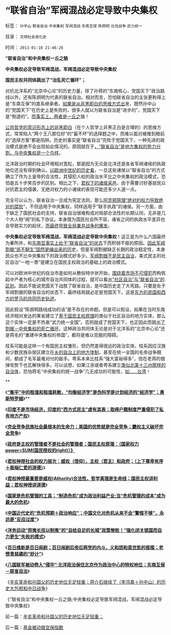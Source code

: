 # “联省自治”军阀混战必定导致中央集权

标签： `孙中山` `联省自治` `中央集权` `军阀混战` `东南互保` `陈烔明` `北伐战争` `武力统一` 

目录： `文明社会进化史`

时间： `2011-01-10 21:46:26`

**“联省自治”和中央集权一丘之貉**

**中央集权必定导致军阀混战，军阀混战必定导致中央集权**

**国民主权共同体跳出了“治乱死亡循环”；**

对抗北洋系的“北京中心论”的历史力量，除了孙蒋的“东南核心，党国天下”政治路线以外，还有陈炯明为代表的联省自治。相对而言，恐怕联省自治的主张更称得上是“东南互保”的直系继承者。[如果是从非黑即白的思维方式出](../../../2010/8/16/“自已作主了”！这就是民主！.md)发，既然孙中山的“党国天下”在历史上是失败的，很多人就以为联省自治是“进步的”，党国天下是“倒退的”。[而事实上，两者是一丘之](../../../2010/11/7/分封割据不是分治;罗马帝国在“救亡”中加速崩溃；.md)貉！

[公共哲学的意识形态上的非黑即白](../../../2010/10/20/意识形态的权威必定非黑即白;辩证法还能颠倒黑白；.md)（在个人哲学上非黑正白是合理的）的思维方式，常常陷入“两个王八那位好”的“最不坏”的选择题之中，而难以面对被推到眼前的“选择方案”都是陷阱。历史的事实是“联省自治”完败于党国天下，一种先进的政治模式是绝不会出现如此情况的。原因就在于[，“联省自治”是地方集权的势力分割，与中央集权是一个鸟样](../../../2010/8/26/菲律宾等所谓的“美式民主”.md)。

北洋政治时期的社会环境相对宽松，那是因为无论是北洋还是各省军阀诸侯的执政地位还没有得到确认。[以欧洲中世纪的历史看](../../../2010/12/23/为什么基督教仇恨进化论？.md)，一旦这些诸侯以“联省自治”的方式确立了作为土皇帝的合法性，其侵犯人权的政治水平比之中央集权的政治模式，恐怕是五十步笑百步的区别。相比之下，[君权下的诸侯采邑](../../../2010/12/14/采邑和皇权，阿克顿勋爵和国民主权原理.md)，由于需要讨好基层民众对抗君主的侵袭，无绝对权力的小诸侯的表现可能还多少人道一点。

完全可以认为，联省自治一旦成为宪定法则，那么[阿克顿原理“绝对的权力导致绝对的腐败](../../../2010/12/14/采邑和皇权，阿克顿勋爵和国民主权原理.md)”，不但适用于中央集权，同样适用于“联手执政”的诸侯。另一方面，由于缺乏了国民社会的支持，联省自治很难构成对局部合法性的长期认同，无非是几个大人物“阀”的私下协议。本身既为国民社会所不容，诸省之间的执政水平差异也会导致实力的起伏，[而最终导致全局兼并战争的爆发](../../../2010/5/14/传统文化国家主义抵抗现代文明节节败退史.md)。

**中央集权必定导致军阀混战，军阀混战必定导致中央集权**！这正是为什么六国最终为秦所并，和[东南亚事实上处于“联省自治”的状态](../../../2010/5/20/泰国不是美式民主，难免动乱.md)下而积弱不振的原因。[因此军阀割据“民不聊生”固然是编出来的历](../../../2010/4/27/“军阀混战民不聊生”文幻学家命题作文.md)史，但是军阀割据缺乏长期的政治稳定性，本身民众也不比中央集权下的政治模式好多少。[军阀割据不是民主自治](../../../2009/9/10/军阀割据不是地方民主自治.md)，美式民主的社区自治“一地一票”是建立在国民主权政治的基础上的政治模式。

可以对欧洲中世纪的自治市是如何从教俗特许状开始，[围绕着市场不可侵犯](../../../2010/1/29/市民拥有的不是城市的财富，是交换创造价值的场所体系.md)而构筑起中产者为核心的城市自治共同体的过程，就可以看出[“社区自治”与“联省自治”的区别](../../../2009/9/5/参考西方成功的经验不要偷换人权概念.md)。因此不能说党国天下战胜了联省自治，是中国历史走了大弯路。只要是处于军阀割据的联省自治的状态下，最终结局就必定是党国天下。这是[东方的民国和西方的罗马的共同历史轨迹](../../../2010/11/27/政教合一的党团组织胜过个人威权政治.md)。

因此假设“陈烔明路线成功的话”是不存在的命题。但是可以假设，如果在当时东南经济相对发达的某省建立了[基于国民主权原理](../../../2010/12/14/采邑和皇权，阿克顿勋爵和国民主权原理.md)的类似于社区自治的地方实体，那么这个实体一定是不热衷“武力统一全国”。否则就成了党国天下，也正因此而跳出[了割据－中央集权的死亡循环](http://hi.baidu.com/darthchn/blog/item/5a399c2cbd9c283a359bf742.html)。这种政治共同体无论是对于北洋系的“北京中心论”还是蒋毛的“重建中央集权的帝国”，都将是难以克服的障碍。

桂系可能是这样一个有国民主权雏形，但仍然差得很远的政治实体。桂系因应汉族和少数民族杂居区建立在[乡的自治上的地方体制](../../../2009/7/13/民主自治社区可大大增进维族对中国社会的向心力.md)，甚至在统一全国的毛帝战争期间，都成了毛军最难对付的敌手。粤系本来比桂系“强大富裕得多”，但在老蒋的银弹攻势下也瓦解快得多。可以设想，如果江浙或者粤系建立[类似北美十三州那样的自治体](../../../2008/3/22/《爱国者》后谈北美独立战争的政治经济外交军事史.md)，恐怕蒋毛“中央集权的统一战争”几无成功的可能性，[如……台湾](../../../2009/10/1/武力攻台之弊.md)！

**

《[**“衡平”中的租值和租值耗散，“均衡经济学”是伪科学是计划经济的“经济学”；奥斯特罗姆**](../../../2011/1/6/“均衡经济学”是伪科学，租值和租值耗散.md)》**

《[**印度不是市场经济，印度的“西方式民主”虚有其表；取缔户籍制度严重侵犯了私有地方产权**](../../../2011/1/7/印度的“西方式民主”虚有其表.md)》

《[**完全竞争民族社会最根本的生命力；美国的优势就是完全竞争；霸权主义破坏完全竞争**](../../../2011/1/7/美国的制度优势是完全竞争.md)》

《[**政府是主权的管理者不是社会的管理者；国民主权原理：（国家权力power=SUM(国民授权的right)）》**](../../../2011/1/7/国民主权原理和主权管理者；.md)

《[**君权神授社会的权力层次：威权（信仰），主权（君主）和政府；（上下尊卑有序＋极端仁爱的道德）**](../../../2011/1/8/君权神授的道德及基督教和孟子.md)》

《[**君权神授最重要是威权(Athority)合法性，哲学真理是生命线；国民主权讲利益；君权神授讲道德**](../../../2011/1/8/君权神授讲道德，国民主权讲利益.md)》

《[**国家是危机管理的工具；“制造危机”成为政治利益产业;当“危机管理的成本”成为最大的危机**](../../../2011/1/8/当“居安思危”成为陋习.md)》

《[**中国近代史的“危机预期＋政治响应”；中国文化对危机从来不会“警惕不够”，永远是“反应过度”**](../../../2011/1/9/中国近代“危机预期＋政治响应”历史进程.md)》

《[**洋务运动“师夷长技以制夷”的“自给自足的长城”政策惨败！“强化闭关锁国而自力更生”失败的模式**](../../../2011/1/9/“好战而不能战”的“傻逼霸权主义”.md)》

《[**百日维新是百日闹剧；百日闹剧后帝后两党的内斗，义和团和袁世凯的摇摆；老愤青慈禧的“妙计”**](../../../2011/1/9/百日维新是百日闹剧；慈禧的“妙计”.md)》

《[**八国联军被动卷入“侵华”;北洋政治保住北京作为政治中心的特权地位；东南互保－联省自治**](../../../2011/1/10/八国联军“被”侵华，北洋政治和东南互保.md)》

《[辛亥革命和孙国父的历史地位无足轻重；蒋介石继续了（李鸿章＋孙中山）的历史大包袱和中日战争](../../../2011/1/10/辛亥革命和孙国父的历史地位无足轻重；.md)》

《“联省自治”和中央集权一丘之貉;中央集权必定导致军阀混战，军阀混战必定导致中央集权》



前一篇：[辛亥革命和孙国父的历史地位无足轻重；](../../../2011/1/10/辛亥革命和孙国父的历史地位无足轻重；.md)

后一篇：[基金被动做空保指数](../../../2011/1/11/基金被动做空保指数.md)